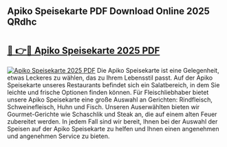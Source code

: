 ## Apiko Speisekarte PDF Download Online 2025 QRdhc

# <h2><a href="http://gcb99r.nevu.top/?p=Apiko+Speisekarte">🔗 👉🔴 Apiko Speisekarte 2025 PDF</a></h2>

[![Apiko Speisekarte 2025 PDF](https://i.imgur.com/dBaPXMq.png)](http://gcb99r.nevu.top/?p=Apiko+Speisekarte)
Die Apiko Speisekarte ist eine Gelegenheit, etwas Leckeres zu wählen, das zu Ihrem Lebensstil passt. Auf der Apiko Speisekarte unseres Restaurants befindet sich ein Salatbereich, in dem Sie leichte und frische Optionen finden können. Für Fleischliebhaber bietet unsere Apiko Speisekarte eine große Auswahl an Gerichten: Rindfleisch, Schweinefleisch, Huhn und Fisch. Unseren Auserwählten bieten wir Gourmet-Gerichte wie Schaschlik und Steak an, die auf einem alten Feuer zubereitet werden. In jedem Fall sind wir bereit, Ihnen bei der Auswahl der Speisen auf der Apiko Speisekarte zu helfen und Ihnen einen angenehmen und angenehmen Service zu bieten.
